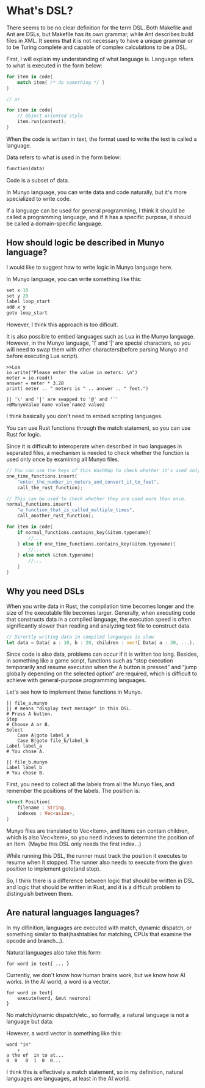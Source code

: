 # What's DSL?

There seems to be no clear definition for the term DSL. Both Makefile and Ant are DSLs, but Makefile has its own grammar, while Ant describes build files in XML. It seems that it is not necessary to have a unique grammar or to be Turing complete and capable of complex calculations to be a DSL.

First, I will explain my understanding of what language is. Language refers to what is executed in the form below:
```Rust
for item in code{
	match item{ /* do something */ }
}

// or

for item in code{
	// Object oriented style
	item.run(context);
}
```
When the code is written in text, the format used to write the text is called a language.

Data refers to what is used in the form below:
```Rust
function(data)
```
Code is a subset of data.

In Munyo language, you can write data and code naturally, but it's more specialized to write code.

If a language can be used for general programming, I think it should be called a programming language, and if it has a specific purpose, it should be called a domain-specific language.

## How should logic be described in Munyo language?

I would like to suggest how to write logic in Munyo language here.

In Munyo language, you can write something like this:
```Rust
set x 10
set y 20
label loop_start
add x y
goto loop_start
```
However, I think this approach is too dificult.

It is also possible to embed languages such as Lua in the Munyo language. However, in the Munyo language, '\\' and ‘|’ are special characters, so you will need to swap them with other characters(before parsing Munyo and before executing Lua script).
```
>>Lua
io.write("Please enter the value in meters: \n")
meter = io.read()
answer = meter * 3.28
print( meter .. " meters is " .. answer .. " feet.")

|| '\' and '|' are swapped to '@' and '`'
>@MunyoValue`name value`name2 value2
```
I think basically you don't need to embed scripting languages.

You can use Rust functions through the match statement, so you can use Rust for logic.

Since it is difficult to interoperate when described in two languages in separated files, a mechanism is needed to check whether the function is used only once by examining all Munyo files.
```Rust
// You can use the keys of this HashMap to check whether it's used only once.
one_time_functions.insert(
    "enter_the_number_in_meters_and_convert_it_to_feet", 
    call_the_rust_function);

// This can be used to check whether they are used more than once.
normal_functions.insert(
    "a_function_that_is_called_multiple_times", 
    call_another_rust_function);

for item in code{
	if normal_functions.contains_key(&item.typename){
		//...
	} else if one_time_functions.contains_key(&item.typename){
		//...
	} else match &item.typename{
		//...
	}
}
```

## Why you need DSLs

When you write data in Rust, the compilation time becomes longer and the size of the executable file becomes larger. Generally, when executing code that constructs data in a compiled language, the execution speed is often significantly slower than reading and analyzing text file to construct data.
```Rust
// Directly writing data in compiled languages is slow
let data = Data{ a : 10, b : 20, children : vec![ Data{ a : 30, ...}, ...]}
```
Since code is also data, problems can occur if it is written too long. Besides, in something like a game script, functions such as “stop execution temporarily and resume execution when the A button is pressed” and “jump globally depending on the selected option” are required, which is difficult to achieve with general-purpose programming languages.

Let's see how to implement these functions in Munyo.
```
|| file_a.munyo
|| # means "display text message" in this DSL.
# Press A button.
Stop
# Choose A or B.
Select
	Case A|goto label_a
	Case B|goto file_b/label_b
Label label_a
# You chose A.

|| file_b.munyo
Label label_b
# You chose B.
```
First, you need to collect all the labels from all the Munyo files, and remember the positions of the labels. The position is:
```Rust
struct Position{
	filename : String,
	indexes : Vec<usize>,
}
```
Munyo files are translated to Vec\<Item>, and Items can contain children, which is also Vec\<Item>, so you need indexes to determine the position of an Item. (Maybe this DSL only needs the first index...)

While running this DSL, the runner must track the position it executes to resume when it stopped. The runner also needs to execute from the given position to implement goto(and stop).

So, I think there is a difference between logic that should be written in DSL and logic that should be written in Rust, and it is a difficult problem to distinguish between them.

## Are natural languages languages?

In my difinition, languages are executed with match, dynamic dispatch, or something similar to that(hashtables for matching, CPUs that examine the opcode and branch...).

Natural languages also take this form:
```
for word in text{ ... }
```
Currently, we don't know how human brains work, but we know how AI works. In the AI world, a word is a vector.
```
for word in text{
	execute(word, &mut neurons)
}
```
No match/dynamic dispatch/etc., so formally, a natural language is not a language but data.

However, a word vector is something like this:
```
word "in"
    ↓
a the of  in to at...
0  0   0  1  0  0...
```
I think this is effectively a match statement, so in my definition, natural languages are languages, at least in the AI world.